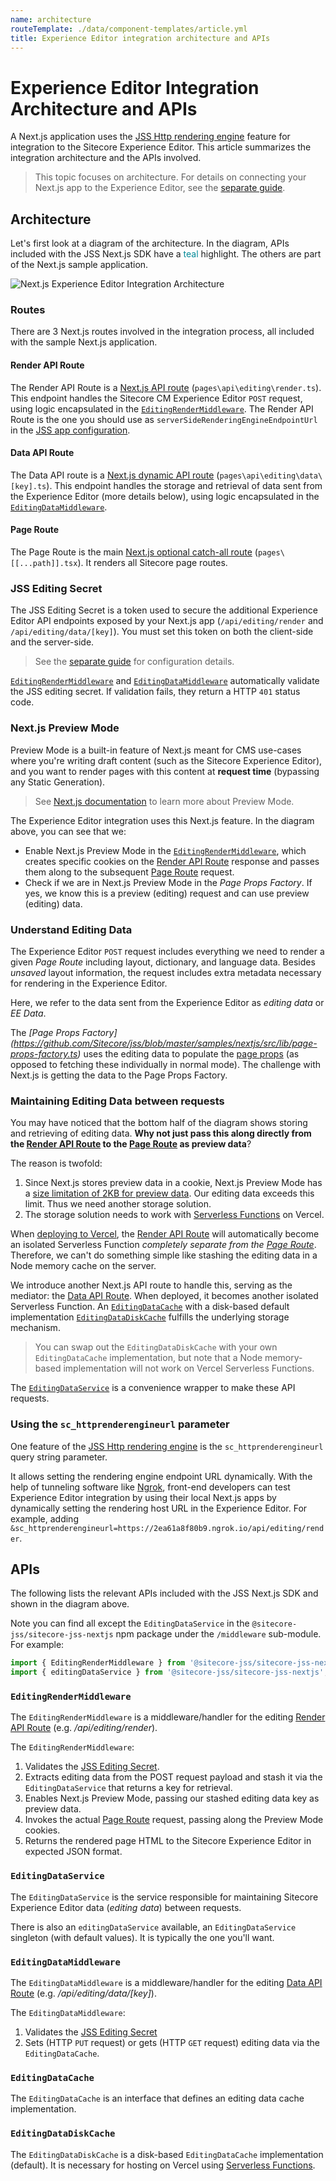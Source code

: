 ```yaml
---
name: architecture
routeTemplate: ./data/component-templates/article.yml
title: Experience Editor integration architecture and APIs
---
```

# Experience Editor Integration Architecture and APIs

A Next.js application uses the [JSS Http rendering engine](/docs/fundamentals/services/view-engine#http-rendering-engine) feature for integration to the Sitecore Experience Editor. This article summarizes the integration architecture and the APIs involved.

> This topic focuses on architecture. For details on connecting your Next.js app to the Experience Editor, see the [separate guide](/docs/nextjs/experience-editor/walkthrough).

## Architecture

Let's first look at a diagram of the architecture. In the diagram, APIs included with the JSS Next.js SDK have a <span style="color:#008998">teal</span> highlight. The others are part of the Next.js sample application.

<img src="/assets/img/nextjs-ee-architecture.svg" alt="Next.js Experience Editor Integration Architecture" />

### Routes

There are 3 Next.js routes involved in the integration process, all included with the sample Next.js application.

#### Render API Route

The Render API Route is a [Next.js API route](https://nextjs.org/docs/api-routes/introduction) (`pages\api\editing\render.ts`). This endpoint handles the Sitecore CM Experience Editor `POST` request, using logic encapsulated in the [`EditingRenderMiddleware`](#editingrendermiddleware). The Render API Route is the one you should use as `serverSideRenderingEngineEndpointUrl` in the [JSS app configuration](/docs/nextjs/experience-editor/walkthrough#jss-app-configuration).

#### Data API Route

The Data API route is a [Next.js dynamic API route](https://nextjs.org/docs/api-routes/dynamic-api-routes) (`pages\api\editing\data\[key].ts`). This endpoint handles the storage and retrieval of data sent from the Experience Editor (more details below), using logic encapsulated in the [`EditingDataMiddleware`](#editingdatamiddleware).

#### Page Route

The Page Route is the main [Next.js optional catch-all route](/docs/nextjs/page-routing/jss-routes) (`pages\[[...path]].tsx`). It renders all Sitecore page routes.

### JSS Editing Secret

The JSS Editing Secret is a token used to secure the additional Experience Editor API endpoints exposed by your Next.js app (`/api/editing/render` and `/api/editing/data/[key]`). You must set this token on both the client-side and the server-side.

> See the [separate guide](/docs/nextjs/experience-editor/walkthrough) for configuration details.

[`EditingRenderMiddleware`](#editingrendermiddleware) and [`EditingDataMiddleware`](#editingdatamiddleware) automatically validate the JSS editing secret. If validation fails, they return a HTTP `401` status code.

### Next.js Preview Mode

Preview Mode is a built-in feature of Next.js meant for CMS use-cases where you're writing draft content (such as the Sitecore Experience Editor), and you want to render pages with this content at **request time** (bypassing any Static Generation).

> See [Next.js documentation](https://nextjs.org/docs/advanced-features/preview-mode) to learn more about Preview Mode.

The Experience Editor integration uses this Next.js feature. In the diagram above, you can see that we: 
* Enable Next.js Preview Mode in the [`EditingRenderMiddleware`](#editingrendermiddleware), which creates specific cookies on the [Render API Route](#render-api-route) response and passes them along to the subsequent [Page Route](#page-route) request.
* Check if we are in Next.js Preview Mode in the *Page Props Factory*. If yes, we know this is a preview (editing) request and can use preview (editing) data.

### Understand Editing Data

The Experience Editor `POST` request includes everything we need to render a given *Page Route* including layout, dictionary, and language data. Besides *unsaved* layout information, the request includes extra metadata necessary for rendering in the Experience Editor.

Here, we refer to the data sent from the Experience Editor as *editing data* or *EE Data*.

The *[Page Props Factory] (https://github.com/Sitecore/jss/blob/master/samples/nextjs/src/lib/page-props-factory.ts)*  uses the editing data to populate the [page props](/docs/nextjs/data-fetching/data-services#page-props) (as opposed to fetching these individually in normal mode). The challenge with Next.js is getting the data to the Page Props Factory. 

### Maintaining Editing Data between requests

You may have noticed that the bottom half of the diagram shows storing and retrieving of editing data. **Why not just pass this along directly from the [Render API Route](#render-api-route) to the [Page Route](#page-route) as preview data**?

The reason is twofold:
1. Since Next.js stores preview data in a cookie, Next.js Preview Mode has a [size limitation of 2KB for preview data](https://nextjs.org/docs/advanced-features/preview-mode#previewdata-size-limits). Our editing data exceeds this limit. Thus we need another storage solution.
2. The storage solution needs to work with [Serverless Functions](https://vercel.com/docs/serverless-functions/introduction) on Vercel.

When [deploying to Vercel](/docs/nextjs/deploying-to-production/vercel), the [Render API Route](#render-api-route) will automatically become an isolated Serverless Function *completely separate from the [Page Route](#page-route)*. Therefore, we can't do something simple like stashing the editing data in a Node memory cache on the server.

We introduce another Next.js API route to handle this, serving as the mediator: the [Data API Route](#data-api-route). When deployed, it becomes another isolated Serverless Function. An [`EditingDataCache`](#editingdatacache) with a disk-based default implementation [`EditingDataDiskCache`](#editingdatadiskcache) fulfills the underlying storage mechanism.

> You can swap out the `EditingDataDiskCache` with your own `EditingDataCache` implementation, but note that a Node memory-based implementation will not work on Vercel Serverless Functions.

The [`EditingDataService`](#editingdataservice) is a convenience wrapper to make these API requests.

### Using the `sc_httprenderengineurl` parameter

One feature of the [JSS Http rendering engine](/docs/fundamentals/services/view-engine#http-rendering-engine) is the `sc_httprenderengineurl` query string parameter. 

It allows setting the rendering engine endpoint URL dynamically. With the help of tunneling software like [Ngrok](https://ngrok.com/), front-end developers can test Experience Editor integration by using their local Next.js apps by dynamically setting the rendering host URL in the Experience Editor. For example, adding `&sc_httprenderengineurl=https://2ea61a8f80b9.ngrok.io/api/editing/render`.

## APIs

The following lists the relevant APIs included with the JSS Next.js SDK and shown in the diagram above. 

Note you can find all except the `EditingDataService` in the `@sitecore-jss/sitecore-jss-nextjs` npm package under the `/middleware` sub-module. For example:

```javascript
import { EditingRenderMiddleware } from '@sitecore-jss/sitecore-jss-nextjs/middleware';
import { editingDataService } from '@sitecore-jss/sitecore-jss-nextjs';
```

### `EditingRenderMiddleware`

The `EditingRenderMiddleware` is a middleware/handler for the editing [Render API Route](#render-api-route) (e.g. */api/editing/render*).

The `EditingRenderMiddleware`:
1. Validates the [JSS Editing Secret](#jss-editing-secret).
2. Extracts editing data from the POST request payload and stash it via the `EditingDataService` that returns a key for retrieval.
3. Enables Next.js Preview Mode, passing our stashed editing data key as preview data.
4. Invokes the actual [Page Route](#page-route) request, passing along the Preview Mode cookies.
5. Returns the rendered page HTML to the Sitecore Experience Editor in expected JSON format.

### `EditingDataService`
The `EditingDataService` is the service responsible for maintaining Sitecore Experience Editor data (*editing data*) between requests.

There is also an `editingDataService` available, an `EditingDataService` singleton (with default values). It is typically the one you'll want.

### `EditingDataMiddleware`
The `EditingDataMiddleware` is a middleware/handler for the editing [Data API Route](#data-api-route) (e.g. */api/editing/data/[key]*).

The `EditingDataMiddleware`:
1. Validates the [JSS Editing Secret](#jss-editing-secret)
2. Sets (HTTP `PUT` request) or gets (HTTP `GET` request) editing data via the `EditingDataCache`.

### `EditingDataCache`
The `EditingDataCache` is an interface that defines an editing data cache implementation.

### `EditingDataDiskCache`
The `EditingDataDiskCache` is a disk-based `EditingDataCache` implementation (default). It is necessary for hosting on Vercel using [Serverless Functions](https://vercel.com/docs/serverless-functions/introduction).